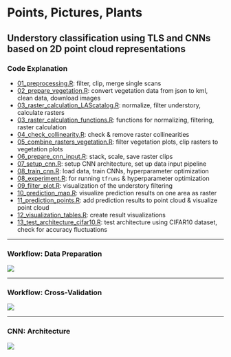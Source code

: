 # Points, Pictures, Plants
## Understory classification using TLS and CNNs<br>based on 2D  point cloud representations

### Code Explanation

* <a href ="https://github.com/zoeschindler/understory-tls-cnn/blob/main/01_preprocessing.R">01_preprocessing.R</a>: filter, clip, merge single scans<br>
* <a href = "https://github.com/zoeschindler/understory-tls-cnn/blob/main/02_prepare_vegetation.R">02_prepare_vegetation.R</a>: convert vegetation data from json to kml, clean data, download images<br>
* <a href = "https://github.com/zoeschindler/understory-tls-cnn/blob/main/03_raster_calculation_LAScatalog.R">03_raster_calculation_LAScatalog.R</a>: normalize, filter understory, calculate rasters<br>
* <a href = "https://github.com/zoeschindler/understory-tls-cnn/blob/main/03_raster_calculation_functions.R">03_raster_calculation_functions.R</a>: functions for normalizing, filtering, raster calculation<br>
* <a href = "https://github.com/zoeschindler/understory-tls-cnn/blob/main/04_check_collinearity.R">04_check_collinearity.R</a>: check & remove raster collinearities<br>
* <a href = "https://github.com/zoeschindler/understory-tls-cnn/blob/main/05_combine_rasters_vegetation.R">05_combine_rasters_vegetation.R</a>: filter vegetation plots, clip rasters to vegetation plots<br>
* <a href = "https://github.com/zoeschindler/understory-tls-cnn/blob/main/06_prepare_cnn_input.R">06_prepare_cnn_input.R</a>: stack, scale, save raster clips<br>
* <a href = "https://github.com/zoeschindler/understory-tls-cnn/blob/main/07_setup_cnn.R">07_setup_cnn.R</a>: setup CNN architecture, set up data input pipeline<br>
* <a href = "https://github.com/zoeschindler/understory-tls-cnn/blob/main/08_train_cnn.R">08_train_cnn.R</a>: load data, train CNNs, hyperparameter optimization<br>
* <a href = "https://github.com/zoeschindler/understory-tls-cnn/blob/main/08_experiment.R">08_experiment.R</a>: for running `tfruns` & hyperparameter optimization<br>
* <a href = "https://github.com/zoeschindler/understory-tls-cnn/blob/main/09_filter_plot.R">09_filter_plot.R</a>: visualization of the understory filtering<br>
* <a href = "https://github.com/zoeschindler/understory-tls-cnn/blob/main/10_prediction_map.R">10_prediction_map.R</a>: visualize prediction results on one area as raster<br>
* <a href = "https://github.com/zoeschindler/understory-tls-cnn/blob/main/11_prediction_points.R">11_prediction_points.R</a>: add prediction results to point cloud & visualize point cloud<br>
* <a href = "https://github.com/zoeschindler/understory-tls-cnn/blob/main/12_visualization_tables.R">12_visualization_tables.R</a>: create result visualizations<br>
* <a href = "https://github.com/zoeschindler/understory-tls-cnn/blob/main/13_test_architecture_cifar10.R">13_test_architecture_cifar10.R</a>: test architecture using CIFAR10 dataset, check for accuracy fluctuations<br>

------

### Workflow: Data Preparation

<img align="center" src="https://github.com/zoeschindler/understory-tls-cnn/blob/main/Visualisierung_Workflow_1.png">

------

### Workflow: Cross-Validation

<img align="center" src="https://github.com/zoeschindler/understory-tls-cnn/blob/main/Visualisierung_Workflow_2.png">

------

### CNN: Architecture

<img align="center" src="https://github.com/zoeschindler/understory-tls-cnn/blob/main/Visualisierung_Architektur.png">
